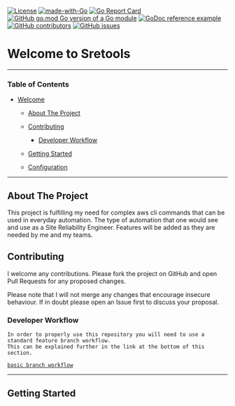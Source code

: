 [![License](https://img.shields.io/badge/License-Apache%202.0-blue.svg)](https://opensource.org/licenses/Apache-2.0)
[![made-with-Go](https://img.shields.io/badge/Made%20with-Go-1f425f.svg)](http://golang.org)
[![Go Report Card](https://goreportcard.com/badge/github.com/atbagan/sretools)](https://goreportcard.com/report/github.com/atbagan/sretools)
[![GitHub go.mod Go version of a Go module](https://img.shields.io/github/go-mod/go-version/gomods/athens.svg)](https://github.com/gomods/athens)
[![GoDoc reference example](https://img.shields.io/badge/godoc-reference-blue.svg)](https://godoc.org/nanomsg.org/go/mangos/v2)
[![GitHub contributors](https://img.shields.io/github/contributors/Naereen/badges.svg)](https://GitHub.com/atbagan/sretools/graphs/contributors/)
[![GitHub issues](https://img.shields.io/github/issues/Naereen/StrapDown.js.svg)](https://GitHub.com/atbagan/sretools/issues/)

[comment]: <> ([![Docker Pulls]&#40;&#41;]&#40;&#41;)
# Welcome to Sretools 

------------------------------------------------------------------------------------------------------------------------
### Table of Contents
<!-- TOC -->
- [Welcome](#welcome-to-sretools)
    - [About The Project](#about-the-project)
    - [Contributing](#contributing)
        - [Developer Workflow](#developer-workflow)
    - [Getting Started](#getting-started)
    
    - [Configuration](#configuration)
------------------------------------------------------------------------------------------------------------------------
## About The Project

This project is fulfilling my need for complex aws cli commands that can be used in everyday automation.
The type of automation that one would see and use as a Site Reliability Engineer.  Features will be added
as they are needed by me and my teams.


## Contributing

I welcome any contributions. Please fork the project on GitHub and open
Pull Requests for any proposed changes.

Please note that I will not merge any changes that encourage insecure
behaviour. If in doubt please open an Issue first to discuss your proposal.

### Developer Workflow

```
In order to properly use this repository you will need to use a standard feature branch workflow.
This can be explained further in the link at the bottom of this section. 

```
[`basic branch workflow`](https://gist.github.com/Chaser324/ce0505fbed06b947d962)

------------------------------------------------------------------------------------------------------------------------

## Getting Started


